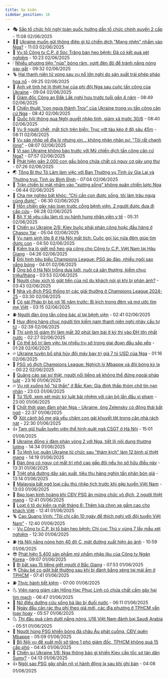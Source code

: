 ```yaml
---
title: Sự kiện
sidebar_position: 16
---
```


<!-- dantri-su-kien:START -->
- 🎭 [Sắp tổ chức hội nghị toàn quốc hướng dẫn tổ chức chính quyền 2 cấp](https://dantri.com.vn/noi-vu/sap-to-chuc-hoi-nghi-toan-quoc-huong-dan-to-chuc-chinh-quyen-2-cap-20250602175412852.htm) - 11:08 02/06/2025
- 👨‍🏫 [Ukraine muốn gửi thông điệp gì từ chiến dịch &quot;Mạng nhện&quot; nhắm vào Nga?](https://dantri.com.vn/the-gioi/ukraine-muon-gui-thong-diep-gi-tu-chien-dich-mang-nhen-nham-vao-nga-20250602155934740.htm) - 11:03 02/06/2025
- 🌮 [Vụ tố Công ty C.P. ở Sóc Trăng bán heo bệnh: Đã có kết quả xét nghiệm](https://dantri.com.vn/xa-hoi/vu-to-cong-ty-cp-o-soc-trang-ban-heo-benh-da-co-ket-qua-xet-nghiem-20250602165803578.htm) - 10:23 02/06/2025
- 🕯 [Nhiều phương tiện &quot;núp&quot; bóng râm, vượt đèn đỏ để tránh nắng nóng gay gắt](https://dantri.com.vn/xa-hoi/nhieu-phuong-tien-nup-bong-ram-vuot-den-do-de-tranh-nang-nong-gay-gat-20250602161129278.htm) - 09:32 02/06/2025
- 🪜 [Hai thanh niên tử vong sau vụ nổ lớn nghi do sản xuất trái phép pháo hoa nổ](https://dantri.com.vn/xa-hoi/hai-thanh-nien-tu-vong-sau-vu-no-lon-nghi-do-san-xuat-trai-phep-phao-hoa-no-20250602154445383.htm) - 09:25 02/06/2025
- 🐘 [Ảnh vệ tinh hé lộ thiệt hại của phi đội Nga sau cuộc tấn công của Ukraine](https://dantri.com.vn/the-gioi/anh-ve-tinh-he-lo-thiet-hai-cua-phi-doi-nga-sau-cuoc-tan-cong-cua-ukraine-20250602155911722.htm) - 09:04 02/06/2025
- 🤔 [Giám đốc Công an Đắk Lắk nghỉ hưu trước tuổi gần 4 năm](https://dantri.com.vn/lao-dong-viec-lam/giam-doc-cong-an-dak-lak-nghi-huu-truoc-tuoi-gan-4-nam-20250602143847810.htm) - 08:49 02/06/2025
- 🧠 [Chiến thuật “con ngựa thành Troy” của Ukraine trong vụ tấn công căn cứ Nga](https://dantri.com.vn/the-gioi/chien-thuat-con-ngua-thanh-troy-cua-ukraine-trong-vu-tan-cong-can-cu-nga-20250602151519075.htm) - 08:42 02/06/2025
- 📝 [Quốc hội thông qua Nghị quyết nhập tỉnh, giảm xã trước 30/6](https://dantri.com.vn/noi-vu/quoc-hoi-thong-qua-nghi-quyet-nhap-tinh-giam-xa-truoc-306-20250602150816657.htm) - 08:40 02/06/2025
- 🦏 [Vụ 9 người chết, mất tích trên biển: Trục vớt tàu kéo ở độ sâu 45m](https://dantri.com.vn/xa-hoi/vu-9-nguoi-chet-mat-tich-tren-bien-truc-vot-tau-keo-o-do-sau-45m-20250602145140752.htm) - 08:11 02/06/2025
- 🥰 [Vụ sáp nhập về địa lý nhưng xin... không nhận nhân sự: &quot;Tôi rất chạnh lòng&quot;](https://dantri.com.vn/noi-vu/vu-sap-nhap-ve-dia-ly-nhung-xin-khong-nhan-nhan-su-toi-rat-chanh-long-20250602142240865.htm) - 08:07 02/06/2025
- 🤗 [Vì sao Ukraine không báo trước với Mỹ chiến dịch tấn công căn cứ Nga?](https://dantri.com.vn/the-gioi/vi-sao-ukraine-khong-bao-truoc-voi-my-chien-dich-tan-cong-can-cu-nga-20250602144954316.htm) - 07:57 02/06/2025
- 🌈 [Phát hiện gần 2.000 con gấu bông chứa chất có nguy cơ gây ung thư](https://dantri.com.vn/phap-luat/phat-hien-gan-2000-con-gau-bong-chua-chat-co-nguy-co-gay-ung-thu-20250602140647326.htm) - 07:26 02/06/2025
- 🌏 [Tổng Bí thư Tô Lâm làm việc với Ban Thường vụ Tỉnh ủy Gia Lai và Thường trực Tỉnh ủy Bình Định](https://dantri.com.vn/xa-hoi/tong-bi-thu-to-lam-lam-viec-voi-ban-thuong-vu-tinh-uy-gia-lai-va-thuong-truc-tinh-uy-binh-dinh-20250602140445608.htm) - 07:04 02/06/2025
- 💄 [Trận chiến bí mật nhắm vào &quot;xương sống&quot; không quân chiến lược Nga](https://dantri.com.vn/the-gioi/tran-chien-bi-mat-nham-vao-xuong-song-khong-quan-chien-luoc-nga-20250602113813629.htm) - 06:44 02/06/2025
- 👺 [Cha mẹ nghèo bật khóc: “Chỉ cần con được sống, tôi làm trâu ngựa cũng được”](https://dantri.com.vn/tam-long-nhan-ai/cha-me-ngheo-bat-khoc-chi-can-con-duoc-song-toi-lam-trau-ngua-cung-duoc-20250529102915180.htm) - 06:30 02/06/2025
- 👹 [Hỗn chiến gây náo loạn trước cổng bệnh viện, 2 người được đưa đi cấp cứu](https://dantri.com.vn/phap-luat/hon-chien-gay-nao-loan-truoc-cong-benh-vien-2-nguoi-duoc-dua-di-cap-cuu-20250602131107190.htm) - 06:28 02/06/2025
- 🌊 [Bộ Y tế yêu cầu làm rõ vụ hành hung nhân viên y tế](https://dantri.com.vn/suc-khoe/bo-y-te-yeu-cau-lam-ro-vu-hanh-hung-nhan-vien-y-te-20250602121625489.htm) - 05:31 02/06/2025
- 🤠 [Chiến sự Ukraine 2/6: Kiev buộc phải phản công hoặc đầu hàng ở Chasov Yar](https://dantri.com.vn/the-gioi/chien-su-ukraine-26-kiev-buoc-phai-phan-cong-hoac-dau-hang-o-chasov-yar-20250602115005895.htm) - 05:04 02/06/2025
- 🎊 [Vụ nam sinh lớp 8 ở Hà Nội mất tích: Cuộc gọi lúc nửa đêm giúp tìm được con](https://dantri.com.vn/doi-song/vu-nam-sinh-lop-8-o-ha-noi-mat-tich-cuoc-goi-luc-nua-dem-giup-tim-duoc-con-20250602110444256.htm) - 04:50 02/06/2025
- 🐘 [Kiểm tra lò giết mổ heo gia công cho Công ty C.P. Việt Nam tại Hậu Giang](https://dantri.com.vn/xa-hoi/kiem-tra-lo-giet-mo-heo-gia-cong-cho-cong-ty-cp-viet-nam-tai-hau-giang-20250602111336291.htm) - 04:26 02/06/2025
- 💂 [Đội hình tiêu biểu Champions League: PSG áp đảo, nhiều ngôi sao vắng bóng](https://dantri.com.vn/the-thao/doi-hinh-tieu-bieu-champions-league-psg-ap-dao-nhieu-ngoi-sao-vang-bong-20250602103827103.htm) - 04:01 02/06/2025
- 👹 [Ông bố ở Hà Nội trồng dưa lưới, nuôi cá sân thượng, kiếm chục triệu/tháng](https://dantri.com.vn/doi-song/ong-bo-o-ha-noi-trong-dua-luoi-nuoi-ca-san-thuong-kiem-chuc-trieuthang-20250530132715033.htm) - 03:53 02/06/2025
- 🦒 [Người chạy xích lô giật tiền của nữ du khách nói gì khi bị phản ánh?](https://dantri.com.vn/du-lich/nguoi-chay-xich-lo-giat-tien-cua-nu-du-khach-noi-gi-khi-bi-phan-anh-20250602102404755.htm) - 03:43 02/06/2025
- 🗽 [Nhà vô địch PSG thống trị các giải thưởng ở Champions League 2024-25](https://dantri.com.vn/the-thao/nha-vo-dich-psg-thong-tri-cac-giai-thuong-o-champions-league-2024-25-20250602102448038.htm) - 03:30 02/06/2025
- 💄 [Cô gái Pháp bị bỏ rơi 16 năm trước: Bi kịch trong đêm và mơ ước tìm mẹ Việt](https://dantri.com.vn/doi-song/co-gai-phap-bi-bo-roi-16-nam-truoc-bi-kich-trong-dem-va-mo-uoc-tim-me-viet-20250529204220396.htm) - 03:15 02/06/2025
- ⛽️ [Người đàn ông tấn công bác sĩ tại bệnh viện](https://dantri.com.vn/suc-khoe/nguoi-dan-ong-tan-cong-bac-si-tai-benh-vien-20250602093525564.htm) - 02:41 02/06/2025
- 🥷 [Huy động hàng chục người tìm kiếm nam thanh niên nghi nhảy cầu tự tử](https://dantri.com.vn/xa-hoi/huy-dong-hang-chuc-nguoi-tim-kiem-nam-thanh-nien-nghi-nhay-cau-tu-tu-20250602091625929.htm) - 02:39 02/06/2025
- 🤖 [Thí sinh tố giám thị làm mất 30 phút làm bài ở kỳ thi vào ĐH lớn nhất nước](https://dantri.com.vn/giao-duc/thi-sinh-to-giam-thi-lam-mat-30-phut-lam-bai-o-ky-thi-vao-dh-lon-nhat-nuoc-20250602092228908.htm) - 02:27 02/06/2025
- 🌊 [Có thể bố trí làm việc tại nhiều trụ sở trong giai đoạn đầu sắp xếp](https://dantri.com.vn/xa-hoi/co-the-bo-tri-lam-viec-tai-nhieu-tru-so-trong-giai-doan-dau-sap-xep-20250602081550920.htm) - 01:28 02/06/2025
- 🔥 [Ukraine tuyên bố phá hủy đội máy bay trị giá 7 tỷ USD của Nga](https://dantri.com.vn/the-gioi/ukraine-tuyen-bo-pha-huy-doi-may-bay-tri-gia-7-ty-usd-cua-nga-20250602054423982.htm) - 01:16 02/06/2025
- 🦏 [PSG vô địch Champions League: Nghịch lý Mbappe và đội bóng kỳ lạ](https://dantri.com.vn/the-thao/psg-vo-dich-champions-league-nghich-ly-mbappe-va-doi-bong-ky-la-20250602011404870.htm) - 00:22 02/06/2025
- 🐘 [Quảng cáo sai sự thật, người nổi tiếng sẽ không thể đứng ngoài pháp luật](https://dantri.com.vn/xa-hoi/quang-cao-sai-su-that-nguoi-noi-tieng-se-khong-the-dung-ngoai-phap-luat-20250601201329630.htm) - 23:16 01/06/2025
- 🔥 [Vụ rơi xuống hố &quot;tử thần&quot; ở Bắc Kạn: Gia đình thấp thỏm chờ tin nạn nhân](https://dantri.com.vn/doi-song/vu-roi-xuong-ho-tu-than-o-bac-kan-gia-dinh-thap-thom-cho-tin-nan-nhan-20250601195043263.htm) - 23:03 01/06/2025
- 💼 [Từ 15/6, xem xét mức kỷ luật bãi nhiệm với cán bộ lần đầu vi phạm](https://dantri.com.vn/noi-vu/tu-156-xem-xet-muc-ky-luat-bai-nhiem-voi-can-bo-lan-dau-vi-pham-20250531111231512.htm) - 23:00 01/06/2025
- 🚀 [Chốt thời gian đàm phán Nga - Ukraine, ông Zelensky có động thái bất ngờ](https://dantri.com.vn/the-gioi/chot-thoi-gian-dam-phan-nga-ukraine-ong-zelensky-co-dong-thai-bat-ngo-20250602045537481.htm) - 22:37 01/06/2025
- 🐵 [Xót cảnh bố mẹ già yếu chăm con gái khuyết tật trong căn nhà rách nát](https://dantri.com.vn/tam-long-nhan-ai/xot-canh-bo-me-gia-yeu-cham-con-gai-khuyet-tat-trong-can-nha-rach-nat-20250519105706662.htm) - 22:30 01/06/2025
- 👍 [Tạm giữ huấn luyện viên thể hình quật ngã CSGT ở Hà Nội](https://dantri.com.vn/phap-luat/tam-giu-huan-luyen-vien-the-hinh-quat-nga-csgt-o-ha-noi-20250601215645594.htm) - 15:01 01/06/2025
- 🚦 [Ukraine đồng ý đàm phán vòng 2 với Nga, tiết lộ nội dung thương lượng](https://dantri.com.vn/the-gioi/ukraine-dong-y-dam-phan-vong-2-voi-nga-tiet-lo-noi-dung-thuong-luong-20250601210405636.htm) - 14:34 01/06/2025
- 🥸 [Tư lệnh lục quân Ukraine từ chức sau &quot;thảm kịch&quot; làm 12 binh sĩ thiệt mạng](https://dantri.com.vn/the-gioi/tu-lenh-luc-quan-ukraine-tu-chuc-sau-tham-kich-lam-12-binh-si-thiet-mang-20250601205358344.htm) - 14:19 01/06/2025
- 🥷 [Đàn ông có nguy cơ mất trí nhớ cao gấp đôi nếu họ sở hữu điều này](https://dantri.com.vn/khoa-hoc/dan-ong-co-nguy-co-mat-tri-nho-cao-gap-doi-neu-ho-so-huu-dieu-nay-20250601001135856.htm) - 13:31 01/06/2025
- 🤡 [Triệt phá đường dây sản xuất, tiêu thụ hàng nghìn tấn phân bón giả](https://dantri.com.vn/phap-luat/triet-pha-duong-day-san-xuat-tieu-thu-hang-nghin-tan-phan-bon-gia-20250601195029344.htm) - 13:14 01/06/2025
- 🥳 [Malaysia bất ngờ loại cầu thủ nhập tịch trước khi gặp tuyển Việt Nam](https://dantri.com.vn/the-thao/malaysia-bat-ngo-loai-cau-thu-nhap-tich-truoc-khi-gap-tuyen-viet-nam-20250601200347651.htm) - 13:03 01/06/2025
- 🤩 [Bạo loạn kinh hoàng khi CĐV PSG ăn mừng chức vô địch, 2 người thiệt mạng](https://dantri.com.vn/the-thao/bao-loan-kinh-hoang-khi-cdv-psg-an-mung-chuc-vo-dich-2-nguoi-thiet-mang-20250601194135502.htm) - 12:41 01/06/2025
- 🎡 [Loạt ô tô dự kiến ra mắt tháng 6: Thêm lựa chọn xe gầm cao cho khách Việt](https://dantri.com.vn/o-to-xe-may/loat-o-to-du-kien-ra-mat-thang-6-them-lua-chon-xe-gam-cao-cho-khach-viet-20250601175004002.htm) - 12:41 01/06/2025
- 🪜 [Cao Quang Vinh: “Tôi chỉ cần 10 ngày để thích nghi với đội tuyển Việt Nam”](https://dantri.com.vn/the-thao/cao-quang-vinh-toi-chi-can-10-ngay-de-thich-nghi-voi-doi-tuyen-viet-nam-20250601200651232.htm) - 12:40 01/06/2025
- 💡 [Vụ Công ty C.P. bị tố bán heo bệnh: Chi cục Thú y vùng 7 lấy mẫu xét nghiệm](https://dantri.com.vn/xa-hoi/vu-cong-ty-cp-bi-to-ban-heo-benh-chi-cuc-thu-y-vung-7-lay-mau-xet-nghiem-20250601182928503.htm) - 12:30 01/06/2025
- ⛽️ [Hà Nội nắng nóng hơn 40 độ C, mặt đường xuất hiện ảo ảnh](https://dantri.com.vn/xa-hoi/ha-noi-nang-nong-hon-40-do-c-mat-duong-xuat-hien-ao-anh-20250601172140676.htm) - 10:59 01/06/2025
- 😎 [Phát hiện 5.400 sản phẩm mỹ phẩm nhập lậu của Công ty Ngân Korea](https://dantri.com.vn/phap-luat/phat-hien-5400-san-pham-my-pham-nhap-lau-cua-cong-ty-ngan-korea-20250601160240685.htm) - 09:07 01/06/2025
- 🗽 [Bị bắt sau 15 tiếng giết người ở Bắc Giang](https://dantri.com.vn/phap-luat/bi-bat-sau-15-tieng-giet-nguoi-o-bac-giang-20250601145006576.htm) - 07:53 01/06/2025
- ⚗️ [Cháu bé co giật bất thường sau khi bị đánh bằng xẻng tại mái ấm ở TPHCM](https://dantri.com.vn/suc-khoe/chau-be-co-giat-bat-thuong-sau-khi-bi-danh-bang-xeng-tai-mai-am-o-tphcm-20250601130149409.htm) - 07:41 01/06/2025
- ⛽️ [Thực hành tiết kiệm](https://dantri.com.vn/xa-hoi/thuc-hanh-tiet-kiem-20250601115059524.htm) - 07:00 01/06/2025
- 🌜 [Viên nang giảm cân Hồng Hạc Phục Linh có chứa chất cấm gây hại tim mạch](https://dantri.com.vn/suc-khoe/vien-nang-giam-can-hong-hac-phuc-linh-co-chua-chat-cam-gay-hai-tim-mach-20250601134640707.htm) - 06:47 01/06/2025
- 🦩 [Nữ điều dưỡng cứu sống bà lão bị đuối nước](https://dantri.com.vn/xa-hoi/nu-dieu-duong-cuu-song-ba-lao-bi-duoi-nuoc-20250601125434934.htm) - 06:11 01/06/2025
- 🦒 [Ngày đầu cân rác thu phí theo giá mới, các địa phương ở TPHCM vẫn loay hoay](https://dantri.com.vn/xa-hoi/ngay-dau-can-rac-thu-phi-theo-gia-moi-cac-dia-phuong-o-tphcm-van-loay-hoay-20250601123901226.htm) - 05:57 01/06/2025
- 🌜 [Thi đấu quả cảm dưới nắng nóng, U16 Việt Nam đánh bại Saudi Arabia](https://dantri.com.vn/the-thao/thi-dau-qua-cam-duoi-nang-nong-u16-viet-nam-danh-bai-saudi-arabia-20250601125114000.htm) - 05:51 01/06/2025
- 🐎 [Người hùng PSG khiến bóng đá châu Âu phát cuồng, CĐV quên Mbappe](https://dantri.com.vn/the-thao/nguoi-hung-psg-khien-bong-da-chau-au-phat-cuong-cdv-quen-mbappe-20250601120911549.htm) - 05:09 01/06/2025
- 🌋 [Bộ Nội vụ đề xuất mỗi sở tăng 1 phó giám đốc, TPHCM không quá 15 cấp phó](https://dantri.com.vn/noi-vu/bo-noi-vu-de-xuat-moi-so-tang-1-pho-giam-doc-tphcm-khong-qua-15-cap-pho-20250601113520467.htm) - 04:45 01/06/2025
- 🧰 [Chiến sự Ukraine 1/6: Nga thông báo gì khiến Kiev cấp tốc sơ tán dân Sumy?](https://dantri.com.vn/the-gioi/chien-su-ukraine-16-nga-thong-bao-gi-khien-kiev-cap-toc-so-tan-dan-sumy-20250601111127456.htm) - 04:13 01/06/2025
- 👍 [Ngôi sao PSG gây phẫn nộ vì hành động lạ sau khi ghi bàn](https://dantri.com.vn/the-thao/ngoi-sao-psg-gay-phan-no-vi-hanh-dong-la-sau-khi-ghi-ban-20250601110747018.htm) - 04:08 01/06/2025<!-- dantri-su-kien:END -->
